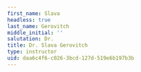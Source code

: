 ```yaml
---
first_name: Slava
headless: true
last_name: Gerovitch
middle_initial: ''
salutation: Dr.
title: Dr. Slava Gerovitch
type: instructor
uid: daa6c4f6-c026-3bcd-127d-519e6b197b3b
---
```


